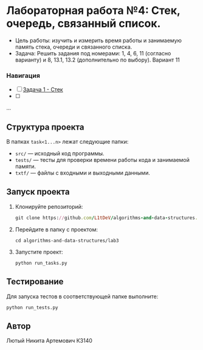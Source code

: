 # Лабораторная работа №4: Стек, очередь, связанный список.
- Цель работы: изучить и измерить время работы и занимаемую память cтека, очереди и связанного списка.
- Задача: Решить задания под номерами: 1, 4, 6, 11 (согласно варианту) и 8, 13.1, 13.2  (дополнительно по выбору).
Вариант 11
### Навигация
- [ ] [Задача 1 - Стек ](task1)
- [ ]
...

## Структура проекта
В папках `task<1...n>` лежат следующие папки:
- `src/` — исходный код программы.
- `tests/` — тесты для проверки времени работы кода и занимаемой памяти.
- `txtf/` — файлы с входными и выходными данными.
## Запуск проекта
1. Клонируйте репозиторий:
   ```rb
   git clone https://github.com/L1tDeV/algorithms-and-data-structures.git
   ```
2. Перейдите в папку с проектом:
   ```
   cd algorithms-and-data-structures/lab3
   ```
3. Запустите проект:
   ```
   python run_tasks.py
   ```
## Тестирование
Для запуска тестов в соответствующей папке выполните:
   ```
   python run_tests.py
   ```
## Автор
Лютый Никита Артемович К3140
